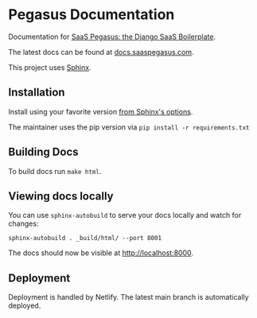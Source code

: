 # Pegasus Documentation

Documentation for [SaaS Pegasus: the Django SaaS Boilerplate](https://www.saaspegasus.com/).

The latest docs can be found at [docs.saaspegasus.com](https://docs.saaspegasus.com/).

This project uses [Sphinx](https://www.sphinx-doc.org/).

## Installation

Install using your favorite version [from Sphinx's options](https://www.sphinx-doc.org/en/master/usage/installation.html).

The maintainer uses the pip version via `pip install -r requirements.txt`

## Building Docs

To build docs run `make html`.

## Viewing docs locally

You can use `sphinx-autobuild` to serve your docs locally and watch for changes:

```
sphinx-autobuild . _build/html/ --port 8001
```

The docs should now be visible at [http://localhost:8000](http://localhost:8000).

## Deployment

Deployment is handled by Netlify. The latest main branch is automatically deployed.
